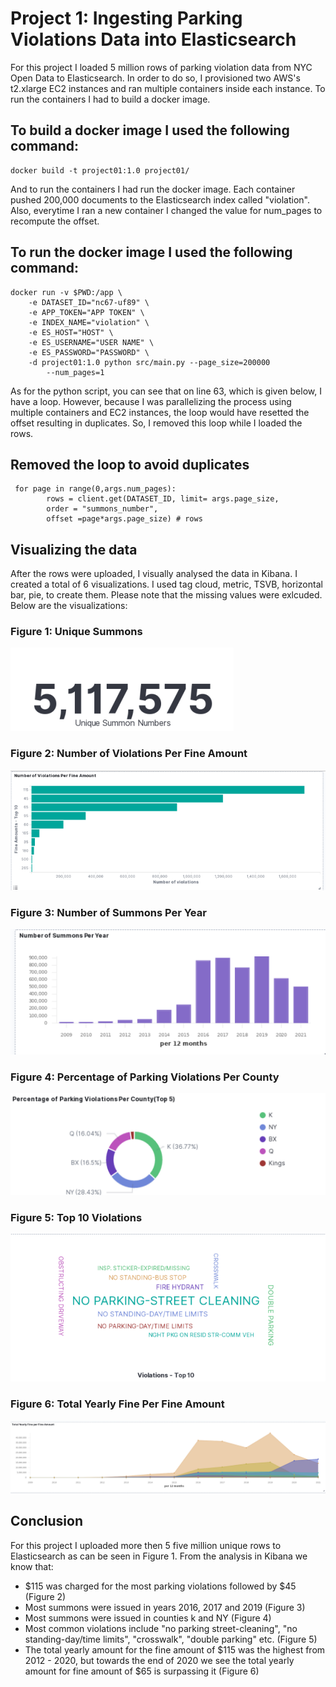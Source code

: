 # Project 1: Ingesting Parking Violations Data into Elasticsearch
For this project I loaded 5 million rows of parking violation data from NYC Open Data to Elasticsearch. In order to do so, I provisioned two AWS's t2.xlarge EC2 instances and ran multiple containers inside each instance. To run the containers I had to build a docker image.

## To build a docker image I used the following command:
```{python}
docker build -t project01:1.0 project01/
```

And to run the containers I had run the docker image. Each container pushed 200,000 documents to the Elasticsearch index called "violation". Also, everytime I ran a new container I changed the value for num_pages to recompute the offset.

## To run the docker image I used the following command:

```{python}
docker run -v $PWD:/app \ 
	-e DATASET_ID="nc67-uf89" \
	-e APP_TOKEN="APP TOKEN" \
	-e INDEX_NAME="violation" \
	-e ES_HOST="HOST" \
	-e ES_USERNAME="USER NAME" \
	-e ES_PASSWORD="PASSWORD" \
	-d project01:1.0 python src/main.py --page_size=200000 
        --num_pages=1
```

As for the python script, you can see that on line 63, which is given below, I have a loop. However, because I was parallelizing the process using multiple containers and EC2 instances, the loop would have resetted the offset resulting in duplicates. So, I removed this loop while I loaded the rows.

## Removed the loop to avoid duplicates
```{python}
 for page in range(0,args.num_pages):
        rows = client.get(DATASET_ID, limit= args.page_size,
        order = "summons_number", 
        offset =page*args.page_size) # rows
```

## Visualizing the data
After the rows were uploaded, I visually analysed the data in Kibana. I created a total of 6 visualizations. I used tag cloud, metric, TSVB, horizontal bar, pie, to create them. Please note that the missing values were exlcuded. Below are the visualizations:

### Figure 1: Unique Summons
![](assets/unique_summons.png)

### Figure 2: Number of Violations Per Fine Amount
![](assets/num_violation_per_fine_amount.png)

### Figure 3: Number of Summons Per Year
![](assets/num_summons_year.png)

### Figure 4: Percentage of Parking Violations Per County
![](assets/donut.png)

### Figure 5: Top 10 Violations
![](assets/cloud.png)

### Figure 6: Total Yearly Fine Per Fine Amount
![](assets/area.png)

## Conclusion
For this project I uploaded more then 5 five million unique rows to Elasticsearch as can be seen in Figure 1. From the analysis in Kibana we know that:

- \$115 was charged for the most parking violations followed by \$45 (Figure 2)
- Most summons were issued in years 2016, 2017 and 2019 (Figure 3)
- Most summons were issued in counties k and NY (Figure 4)
- Most common violations include "no parking street-cleaning", "no standing-day/time limits", "crosswalk", "double parking" etc. (Figure 5)
- The total yearly amount for the fine amount of \$115 was the highest from 2012 - 2020, but towards the end of 2020 we see the total yearly amount for fine amount of \$65 is surpassing it (Figure 6)
